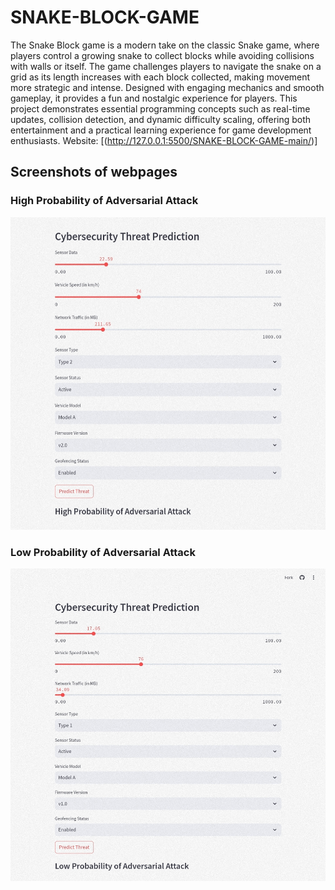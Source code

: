 # SNAKE-BLOCK-GAME
The Snake Block game is a modern take on the classic Snake game, where players control a growing snake to collect blocks while avoiding collisions with walls or itself. The game challenges players to navigate the snake on a grid as its length increases with each block collected, making movement more strategic and intense. Designed with engaging mechanics and smooth gameplay, it provides a fun and nostalgic experience for players. This project demonstrates essential programming concepts such as real-time updates, collision detection, and dynamic difficulty scaling, offering both entertainment and a practical learning experience for game development enthusiasts.
Website: [(http://127.0.0.1:5500/SNAKE-BLOCK-GAME-main/)]

## Screenshots of webpages
### High Probability of Adversarial Attack 
<img src="https://github.com/Pragati4566/CYBERSECURITY-OF-AUTONOMOUS-VEHICLES-THROUGH-ADVERSARIAL-ROBUSTNESS/blob/main/1732114524127.jpg?raw=true" alt="Image Description" width="1000" height="500"> 

### Low Probability of Adversarial Attack 
<img src="https://github.com/Pragati4566/CYBERSECURITY-OF-AUTONOMOUS-VEHICLES-THROUGH-ADVERSARIAL-ROBUSTNESS/blob/main/1732114533511.jpg?raw=true" alt="Image Description" width="1000" height="500"> 
